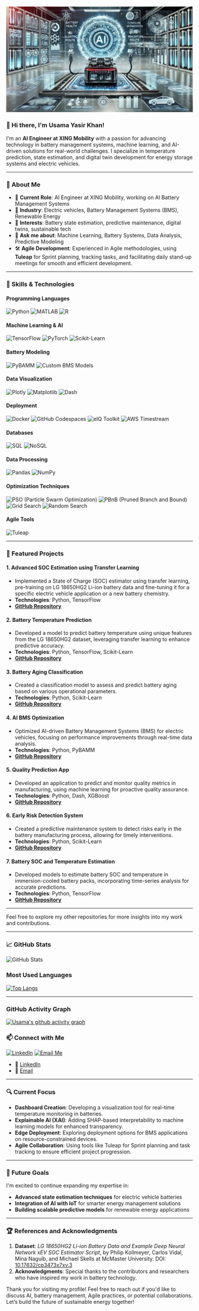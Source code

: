 <!-- Profile Header Image -->
![Header Image](images/1727109322708.png) 

### 👋 Hi there, I'm Usama Yasir Khan!
I'm an **AI Engineer at XING Mobility** with a passion for advancing technology in battery management systems, machine learning, and AI-driven solutions for real-world challenges. I specialize in temperature prediction, state estimation, and digital twin development for energy storage systems and electric vehicles.

---

### 💼 About Me
- 🔭 **Current Role**: AI Engineer at XING Mobility, working on AI Battery Management Systems
- 🚗 **Industry**: Electric vehicles, Battery Management Systems (BMS), Renewable Energy
- 🌱 **Interests**: Battery state estimation, predictive maintenance, digital twins, sustainable tech
- 💬 **Ask me about**: Machine Learning, Battery Systems, Data Analysis, Predictive Modeling
- 🛠️ **Agile Development**: Experienced in Agile methodologies, using **Tuleap** for Sprint planning, tracking tasks, and facilitating daily stand-up meetings for smooth and efficient development.

---

### 🚀 Skills & Technologies

#### Programming Languages
![Python](https://img.shields.io/badge/-Python-3776AB?style=for-the-badge&logo=python&logoColor=white)
![MATLAB](https://img.shields.io/badge/-MATLAB-0076A8?style=for-the-badge&logo=mathworks&logoColor=white)
![R](https://img.shields.io/badge/-R-276DC3?style=for-the-badge&logo=r&logoColor=white)

#### Machine Learning & AI
![TensorFlow](https://img.shields.io/badge/-TensorFlow-FF6F00?style=for-the-badge&logo=tensorflow&logoColor=white)
![PyTorch](https://img.shields.io/badge/-PyTorch-EE4C2C?style=for-the-badge&logo=pytorch&logoColor=white)
![Scikit-Learn](https://img.shields.io/badge/-Scikit--Learn-F7931E?style=for-the-badge&logo=scikit-learn&logoColor=white)

#### Battery Modeling
![PyBAMM](https://img.shields.io/badge/-PyBAMM-4B8BBE?style=for-the-badge&logo=python&logoColor=white)
![Custom BMS Models](https://img.shields.io/badge/-Custom%20BMS%20Models-00A651?style=for-the-badge)

#### Data Visualization
![Plotly](https://img.shields.io/badge/-Plotly-3F4F75?style=for-the-badge&logo=plotly&logoColor=white)
![Matplotlib](https://img.shields.io/badge/-Matplotlib-11557C?style=for-the-badge&logo=python&logoColor=white)
![Dash](https://img.shields.io/badge/-Dash-00A4E4?style=for-the-badge&logo=plotly&logoColor=white)

#### Deployment
![Docker](https://img.shields.io/badge/-Docker-2496ED?style=for-the-badge&logo=docker&logoColor=white)
![GitHub Codespaces](https://img.shields.io/badge/-GitHub%20Codespaces-181717?style=for-the-badge&logo=github&logoColor=white)
![eIQ Toolkit](https://img.shields.io/badge/-eIQ%20Toolkit-FF5733?style=for-the-badge)
![AWS Timestream](https://img.shields.io/badge/-AWS%20Timestream-FF9900?style=for-the-badge&logo=amazon-aws&logoColor=white)

#### Databases
![SQL](https://img.shields.io/badge/-SQL-4479A1?style=for-the-badge&logo=postgresql&logoColor=white)
![NoSQL](https://img.shields.io/badge/-NoSQL-4DB33D?style=for-the-badge&logo=mongodb&logoColor=white)

#### Data Processing
![Pandas](https://img.shields.io/badge/-Pandas-150458?style=for-the-badge&logo=pandas&logoColor=white)
![NumPy](https://img.shields.io/badge/-NumPy-013243?style=for-the-badge&logo=numpy&logoColor=white)

#### Optimization Techniques
![PSO (Particle Swarm Optimization)](https://img.shields.io/badge/-PSO-008000?style=for-the-badge)
![PBnB (Pruned Branch and Bound)](https://img.shields.io/badge/-PBnB-00BFFF?style=for-the-badge)
![Grid Search](https://img.shields.io/badge/-Grid%20Search-9ACD32?style=for-the-badge)
![Random Search](https://img.shields.io/badge/-Random%20Search-FFA500?style=for-the-badge)

#### Agile Tools
![Tuleap](https://img.shields.io/badge/-Tuleap-3A9BDC?style=for-the-badge)

---

### 🌟 Featured Projects

#### 1. **Advanced SOC Estimation using Transfer Learning**
   - Implemented a State of Charge (SOC) estimator using transfer learning, pre-training on LG 18650HG2 Li-ion battery data and fine-tuning it for a specific electric vehicle application or a new battery chemistry.
   - **Technologies**: Python, TensorFlow
   - **[GitHub Repository](https://github.com/yasirusama61/Advanced-SOC-Estimation-using-Transfer-Learning)**

#### 2. **Battery Temperature Prediction**
   - Developed a model to predict battery temperature using unique features from the LG 18650HG2 dataset, leveraging transfer learning to enhance predictive accuracy.
   - **Technologies**: Python, TensorFlow, Scikit-Learn
   - **[GitHub Repository](https://github.com/yasirusama61/Battery-Temperature-Prediction)**

#### 3. **Battery Aging Classification**
   - Created a classification model to assess and predict battery aging based on various operational parameters.
   - **Technologies**: Python, Scikit-Learn
   - **[GitHub Repository](https://github.com/yasirusama61/battery-aging-classification)**

#### 4. **AI BMS Optimization**
   - Optimized AI-driven Battery Management Systems (BMS) for electric vehicles, focusing on performance improvements through real-time data analysis.
   - **Technologies**: Python, PyBAMM
   - **[GitHub Repository](https://github.com/yasirusama61/AI_BMS_Optimization)**

#### 5. **Quality Prediction App**
   - Developed an application to predict and monitor quality metrics in manufacturing, using machine learning for proactive quality assurance.
   - **Technologies**: Python, Dash, XGBoost
   - **[GitHub Repository](https://github.com/yasirusama61/Quality_APP)**

#### 6. **Early Risk Detection System**
   - Created a predictive maintenance system to detect risks early in the battery manufacturing process, allowing for timely interventions.
   - **Technologies**: Python, Scikit-Learn
   - **[GitHub Repository](https://github.com/yasirusama61/early-risk-detection)**

#### 7. **Battery SOC and Temperature Estimation**
   - Developed models to estimate battery SOC and temperature in immersion-cooled battery packs, incorporating time-series analysis for accurate predictions.
   - **Technologies**: Python, TensorFlow
   - **[GitHub Repository](https://github.com/yasirusama61/Battery_SOC_Temp_Estimation)**

---

Feel free to explore my other repositories for more insights into my work and contributions.

---

### 📈 GitHub Stats
![GitHub Stats](https://github-readme-stats.vercel.app/api?username=yasirusama61&show_icons=true&theme=radical)

### Most Used Languages
[![Top Langs](https://github-readme-stats.vercel.app/api/top-langs/?username=yasirusama61&layout=compact&theme=radical)](https://github.com/yasirusama61/github-readme-stats)

---

### GitHub Activity Graph
[![Usama's github activity graph](https://github-readme-activity-graph.vercel.app/graph?username=yasirusama61&theme=dracula)](https://github.com/yasirusama61/github-readme-activity-graph)

### 📫 Connect with Me
[![LinkedIn](https://img.shields.io/badge/-LinkedIn-blue?style=for-the-badge&logo=linkedin&logoColor=white)](https://www.linkedin.com/in/usama-yasir-khan-856803173/)
[![Email Me](https://img.shields.io/badge/-Email-blue?style=for-the-badge&logo=gmail&logoColor=white)](mailto:yasirusama61@gmail.com)

- 💼 [LinkedIn](https://www.linkedin.com/in/usama-yasir-khan-856803173/)
- 📧 [Email](mailto:yasirusama61@gmail.com)

---

### 🔍 Current Focus
- **Dashboard Creation**: Developing a visualization tool for real-time temperature monitoring in batteries.
- **Explainable AI (XAI)**: Adding SHAP-based interpretability to machine learning models for enhanced transparency.
- **Edge Deployment**: Exploring deployment options for BMS applications on resource-constrained devices.
- **Agile Collaboration**: Using tools like Tuleap for Sprint planning and task tracking to ensure efficient project progression.

---

### 🌱 Future Goals
I'm excited to continue expanding my expertise in:
- **Advanced state estimation techniques** for electric vehicle batteries
- **Integration of AI with IoT** for smarter energy management solutions
- **Building scalable predictive models** for renewable energy applications

---

### 🏆 References and Acknowledgments
1. **Dataset**: *LG 18650HG2 Li-ion Battery Data and Example Deep Neural Network xEV SOC Estimator Script*, by Philip Kollmeyer, Carlos Vidal, Mina Naguib, and Michael Skells at McMaster University. DOI: [10.17632/cp3473x7xv.3](https://doi.org/10.17632/cp3473x7xv.3)
2. **Acknowledgments**: Special thanks to the contributors and researchers who have inspired my work in battery technology.

Thank you for visiting my profile! Feel free to reach out if you'd like to discuss AI, battery management, Agile practices, or potential collaborations. Let’s build the future of sustainable energy together!
